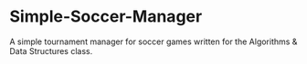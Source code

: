 # Simple-Soccer-Manager
A simple tournament manager for soccer games written for the Algorithms &amp; Data Structures class.
